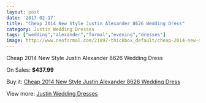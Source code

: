 ```yaml
---
layout: post
date: '2017-02-17'
title: "Cheap 2014 New Style Justin Alexander 8626 Wedding Dress"
category: Justin Wedding Dresses
tags: ["wedding","alexander","formal","evening","dresses"]
image: http://www.neoformal.com/21897-thickbox_default/cheap-2014-new-style-justin-alexander-8626-wedding-dress.jpg
---
```

Cheap 2014 New Style Justin Alexander 8626 Wedding Dress

On Sales: **$437.99**
<a href="https://www.neoformal.com/en/justin-wedding-dresses-2014/7169-cheap-2014-new-style-justin-alexander-8626-wedding-dress.html"><amp-img layout="responsive" width="600" height="600" src="//www.neoformal.com/21897-thickbox_default/cheap-2014-new-style-justin-alexander-8626-wedding-dress.jpg" alt="Cheap 2014 New Style Justin Alexander 8626 Wedding Dress 0" /></a>
<a href="https://www.neoformal.com/en/justin-wedding-dresses-2014/7169-cheap-2014-new-style-justin-alexander-8626-wedding-dress.html"><amp-img layout="responsive" width="600" height="600" src="//www.neoformal.com/21898-thickbox_default/cheap-2014-new-style-justin-alexander-8626-wedding-dress.jpg" alt="Cheap 2014 New Style Justin Alexander 8626 Wedding Dress 1" /></a>

Buy it: [Cheap 2014 New Style Justin Alexander 8626 Wedding Dress](https://www.neoformal.com/en/justin-wedding-dresses-2014/7169-cheap-2014-new-style-justin-alexander-8626-wedding-dress.html "Cheap 2014 New Style Justin Alexander 8626 Wedding Dress")

View more: [Justin Wedding Dresses](https://www.neoformal.com/en/112-justin-wedding-dresses-2014 "Justin Wedding Dresses")